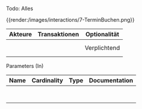 Todo: Alles

{{render:/images/interactions/7-TerminBuchen.png}}

Akteure             | Transaktionen                                                                                                                   | Optionalität |
|--------------------|-------------------------------------------------------------------------------------------------------------------------------|-------------|
||<br><br>| Verplichtend           |

Parameters (In)

Name               |	Cardinality	|Type|	Documentation|
|--------------------|-------------------------------------------------------------------------------------------------------------------------------|-------------|-------------------------------------|
||<br><br>|||
